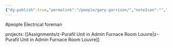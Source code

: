 ```yaml
---
{"dg-publish":true,"permalink":"/people/gary-garrison/","noteIcon":"","created":"2025-05-20T10:31:25.338-05:00"}
---
```


#people 
Electrical foreman

projects: [[Assignments/z-Purafil Unit in Admin Furnace Room Louvre\|z-Purafil Unit in Admin Furnace Room Louvre]]